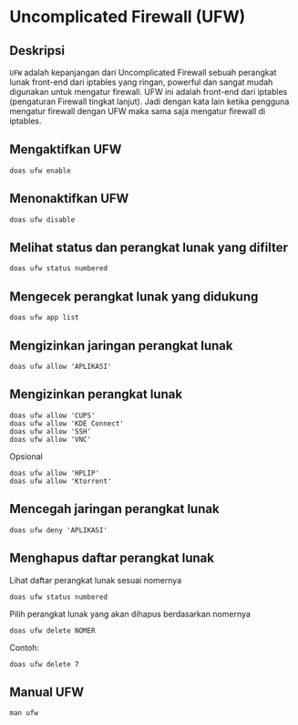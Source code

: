 # Uncomplicated Firewall (UFW)

## Deskripsi

`UFW` adalah kepanjangan dari Uncomplicated Firewall sebuah perangkat lunak front-end dari iptables yang ringan, powerful dan sangat mudah digunakan untuk mengatur firewall. UFW ini adalah front-end dari iptables (pengaturan Firewall tingkat lanjut). Jadi dengan kata lain ketika pengguna mengatur firewall dengan UFW maka sama saja mengatur firewall di iptables.

## Mengaktifkan UFW

```
doas ufw enable
```

## Menonaktifkan UFW

```
doas ufw disable
```

## Melihat status dan perangkat lunak yang difilter

```
doas ufw status numbered
```

## Mengecek perangkat lunak yang didukung

```
doas ufw app list
```

## Mengizinkan jaringan perangkat lunak

```
doas ufw allow 'APLIKASI'
```

## Mengizinkan perangkat lunak

```
doas ufw allow 'CUPS'
doas ufw allow 'KDE Connect'
doas ufw allow 'SSH'
doas ufw allow 'VNC'
```

Opsional

```
doas ufw allow 'HPLIP'
doas ufw allow 'Ktorrent'
```

## Mencegah jaringan perangkat lunak

```
doas ufw deny 'APLIKASI'
```

## Menghapus daftar perangkat lunak

Lihat daftar perangkat lunak sesuai nomernya

```
doas ufw status numbered
```

Pilih perangkat lunak yang akan dihapus berdasarkan nomernya

```
doas ufw delete NOMER
```

Contoh:
```
doas ufw delete 7
```

## Manual UFW

```
man ufw
```
